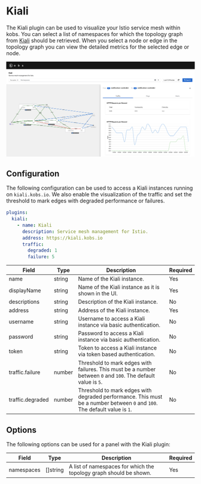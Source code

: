 # Kiali

The Kiali plugin can be used to visualize your Istio service mesh within kobs. You can select a list of namespaces for which the topology graph from [Kiali](https://kiali.io) should be retrieved. When you select a node or edge in the topology graph you can view the detailed metrics for the selected edge or node.

![Kiali](assets/kiali.png)

## Configuration

The following configuration can be used to access a Kiali instances running on `kiali.kobs.io`. We also enable the visualization of the traffic and set the threshold to mark edges with degraded performance or failures.

```yaml
plugins:
  kiali:
    - name: Kiali
      description: Service mesh management for Istio.
      address: https://kiali.kobs.io
      traffic:
        degraded: 1
        failure: 5
```

| Field | Type | Description | Required |
| ----- | ---- | ----------- | -------- |
| name | string | Name of the Kiali instance. | Yes |
| displayName | string | Name of the Kiali instance as it is shown in the UI. | Yes |
| descriptions | string | Description of the Kiali instance. | No |
| address | string | Address of the Kiali instance. | Yes |
| username | string | Username to access a Kiali instance via basic authentication. | No |
| password | string | Password to access a Kiali instance via basic authentication. | No |
| token | string | Token to access a Kiali instance via token based authentication. | No |
| traffic.failure | number | Threshold to mark edges with failures. This must be a number between `0` and `100`. The default value is `5`. | No |
| traffic.degraded | number | Threshold to mark edges with degraded performance. This must be a number between `0` and `100`. The default value is `1`. | No |

## Options

The following options can be used for a panel with the Kiali plugin:

| Field | Type | Description | Required |
| ----- | ---- | ----------- | -------- |
| namespaces | []string | A list of namespaces for which the topology graph should be shown. | Yes |
